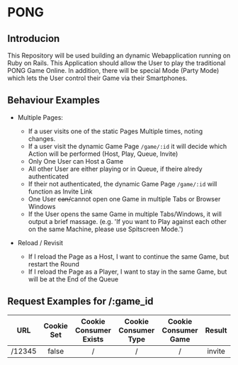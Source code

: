 # PONG
## Introducion
This Repository will be used building an dynamic Webapplication running on Ruby on Rails. This Application should allow the User to play the traditional PONG Game Online. In addition, there will be special Mode (Party Mode) which lets the User control their Game via their Smartphones.

## Behaviour Examples
* Multiple Pages:
  * If a user visits one of the static Pages Multiple times, noting changes.
  * If a user visit the dynamic Game Page `/game/:id` it will decide which Action will be performed (Host, Play, Queue, Invite)
  * Only One User can Host a Game
  * All other User are either playing or in Queue, if theire alredy authenticated
  * If their not authenticated, the dynamic Game Page `/game/:id` will function as Invite Link
  * One User ~~can/~~cannot open one Game in multiple Tabs or Browser Windows
  * If the User opens the same Game in multiple Tabs/Windows, it will output a brief massage. (e.g. 'If you want to Play against each other on the same Machine, please use Spitscreen Mode.')

* Reload / Revisit
  * If I reload the Page as a Host, I want to continue the same Game, but restart the Round
  * If I reload the Page as a Player, I want to stay in the same Game, but will be at the End of the Queue

## Request Examples for /:game_id

| URL | Cookie Set | Cookie Consumer Exists | Cookie Consumer Type | Cookie Consumer Game | Result |
| :-: | :-: | :-: | :-: | :-: | :-: |
| /12345 | false | / | / | / | invite |